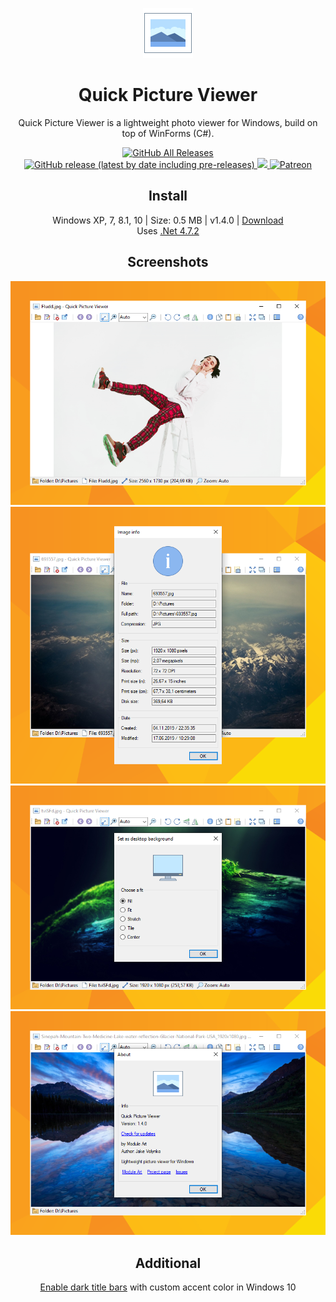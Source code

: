 <p align="center">
  <img src="/quick-picture-viewer/resources/imgs/picture80.png">
</p>
<h1 align="center">Quick Picture Viewer</h1>

<p align="center">
  Quick Picture Viewer is a lightweight photo viewer for Windows, build on top of WinForms (C#).
</p>

<p align="center">
  <a href="https://github.com/ModuleArt/quick-picture-viewer/releases">
    <img alt="GitHub All Releases" src="https://img.shields.io/github/downloads/ModuleArt/quick-picture-viewer/total">
    <img alt="GitHub release (latest by date including pre-releases)" src="https://img.shields.io/github/v/release/moduleart/quick-picture-viewer?include_prereleases">
  </a>
  <a alt="Trello roadmap" href="https://trello.com/b/mFgTs747/quick-picture-viewer">
    <img src="https://img.shields.io/badge/planner-trello-%230079BF">
  </a>
  <a alt="Buy ma a coffee" href="https://www.patreon.com/moduleart">
    <img alt="Patreon" src="https://img.shields.io/badge/donate-patreon-%23E85B46">
  </a>
</p>

<h2 align="center">Install</h2>
<p align="center">
  Windows XP, 7, 8.1, 10  |  Size: 0.5 MB  | v1.4.0 |  <a href="https://github.com/ModuleArt/quick-picture-viewer/releases/download/v1.4.0/QuickPictureViewer-Setup.msi">Download</a><br>
  Uses <a href="https://dotnet.microsoft.com/download/dotnet-framework/net472">.Net 4.7.2</a>
</p>

<h2 align="center">Screenshots</h2>
<p align="center">
  <img src="/docs/screenshots/main.png">
  <img src="/docs/screenshots/info.png">
  <img src="/docs/screenshots/desktop.png">
  <img src="/docs/screenshots/about.png">
</p>

<h2 align="center">Additional</h2>
<p align="center">
  <a href="https://winaero.com/blog/enable-dark-title-bars-custom-accent-color-windows-10/">Enable dark title bars</a> with custom accent color in Windows 10
</p>
